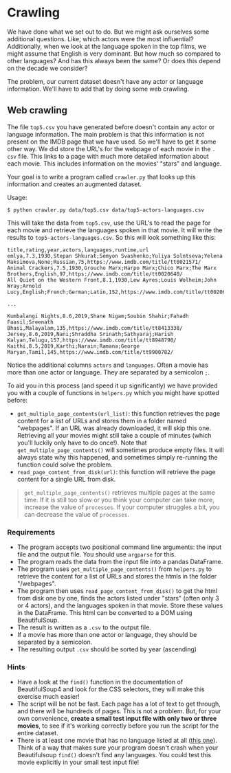 # Crawling

We have done what we set out to do. But we might ask ourselves some additional questions. Like; which actors were the most influential? Additionally, when we look at the language spoken in the top films, we might assume that English is very dominant. But how much so compared to other languages? And has this always been the same? Or does this depend on the decade we consider?

The problem, our current dataset doesn't have any actor or language information. We'll have to add that by doing some web crawling.

## Web crawling

The file `top5.csv` you have generated before doesn't contain any actor or language information. The main problem is that this information is not present on the IMDB page that we have used. So we'll have to get it some other way. We did store the URL's for the webpage of each movie in the `. csv` file. This links to a page with much more detailed information about each movie. This includes information on the movies' "stars" and language.

Your goal is to write a program called `crawler.py` that looks up this information and creates an augmented dataset.

Usage:

    $ python crawler.py data/top5.csv data/top5-actors-languages.csv

This will take the data from `top5.csv`, use the URL's to read the page for each movie and retrieve the languages spoken in that movie. It will write the results to `top5-actors-languages.csv`. So this will look something like this:

    title,rating,year,actors,languages,runtime,url
    emlya,7.3,1930,Stepan Shkurat;Semyon Svashenko;Yuliya Solntseva;Yelena Maksimova,None;Russian,75,https://www.imdb.com/title/tt0021571/
    Animal Crackers,7.5,1930,Groucho Marx;Harpo Marx;Chico Marx;The Marx Brothers,English,97,https://www.imdb.com/title/tt0020640/
    All Quiet on the Western Front,8.1,1930,Lew Ayres;Louis Wolheim;John Wray;Arnold Lucy,English;French;German;Latin,152,https://www.imdb.com/title/tt0020629/

    ...

    Kumbalangi Nights,8.6,2019,Shane Nigam;Soubin Shahir;Fahadh Faasil;Sreenath Bhasi,Malayalam,135,https://www.imdb.com/title/tt8413338/
    Jersey,8.6,2019,Nani;Shraddha Srinath;Sathyaraj;Harish Kalyan,Telugu,157,https://www.imdb.com/title/tt8948790/
    Kaithi,8.5,2019,Karthi;Narain;Ramana;George Maryan,Tamil,145,https://www.imdb.com/title/tt9900782/

Notice the additional columns `actors` and `languages`. Often a movie has more than one actor or language. They are separated by a semicolon `;`.

To aid you in this process (and speed it up significantly) we have provided you with a couple of functions in `helpers.py` which you might have spotted before:

- `get_multiple_page_contents(url_list)`: this function retrieves the page content for a list of URLs and stores them in a folder named "webpages". If an URL was already downloaded, it will skip this one. Retrieving all your movies might still take a couple of minutes (which you'll luckily only have to do once!). Note that `get_multiple_page_contents()` will sometimes produce empty files. It will always state why this happened, and sometimes simply re-running the function could solve the problem.
- `read_page_content_from_disk(url)`: this function will retrieve the page content for a single URL from disk.

> `get_multiple_page_contents()` retrieves multiple pages at the same time. If it is still too slow or you think your computer can take more, increase the value of `processes`. If your computer struggles a bit, you can decrease the value of `processes`.

### Requirements

- The program accepts two positional command line arguments: the input file and the output file. You should use `argparse` for this.
- The program reads the data from the input file into a pandas DataFrame.
- The program uses `get_multiple_page_contents()` from `helpers.py` to retrieve the content for a list of URLs and stores the htmls in the folder "/webpages".
- The program then uses `read_page_content_from_disk()` to get the html from disk one by one, finds the actors listed under "stars" (often only 3 or 4 actors), and the languages spoken in that movie. Store these values in the DataFrame. This html can be converted to a DOM using BeautifulSoup.
- The result is written as a `.csv` to the output file.
- If a movie has more than one actor or language, they should be separated by a semicolon.
- The resulting output `.csv` should be sorted by year (ascending)

### Hints

* Have a look at the `find()` function in the documentation of BeautifulSoup4 and look for the CSS selectors, they will make this exercise much easier!
* The script will be not be fast. Each page has a lot of text to get through, and there will be hundreds of pages. This is not a problem. But, for your own convenience, **create a small test input file with only two or three movies**, to see if it's working correctly before you run the script for the entire dataset.
* There is at least one movie that has no language listed at all ([this one](https://www.imdb.com/title/tt2185022/)). Think of a way that makes sure your program doesn't crash when your Beautifulsoup `find()` doesn't find any languages. You could test this movie explicitly in your small test input file!
